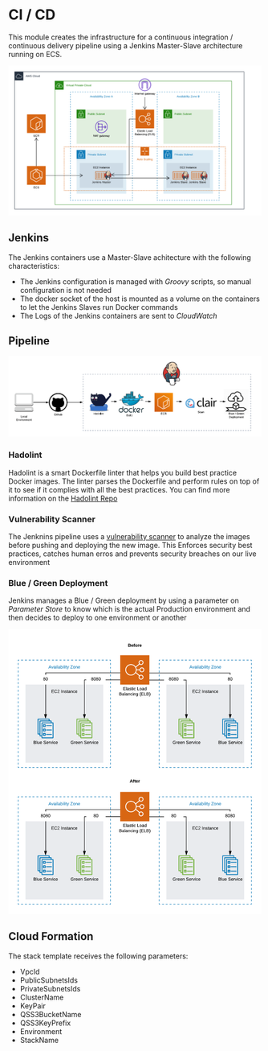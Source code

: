 # CI / CD

This module creates the infrastructure for a continuous integration / continuous delivery pipeline using a Jenkins Master-Slave architecture running on ECS.

![Jenkins Infrastructure](../images/Jenkins.png)

## Jenkins
The Jenkins containers use a Master-Slave achitecture with the following characteristics:
- The Jenkins configuration is managed with *Groovy* scripts, so manual configuration is not needed
- The docker socket of the host is mounted as a volume on the containers to let the Jenkins Slaves run Docker commands
- The Logs of the Jenkins containers are sent to *CloudWatch*

## Pipeline

![Pipeline](../images/Pipeline.png)

### Hadolint

Hadolint is a smart Dockerfile linter that helps you build best practice Docker images. The linter parses the Dockerfile and perform rules on top of it to see if it complies with all the best practices.
You can find more information on the [Hadolint Repo](https://github.com/hadolint/hadolint)

### Vulnerability Scanner

The Jenknins pipeline uses a [vulnerability scanner](../coreos-clair/ReadMe.md) to analyze the images before pushing and deploying the new image. This Enforces security best practices, catches human erros and prevents security breaches on our live environment

### Blue / Green Deployment

Jenkins manages a Blue / Green deployment by using a parameter on *Parameter Store* to know which is the actual Production environment and then decides to deploy to one environment or another

![Blue Green](../images/BlueGreen.png)

## Cloud Formation

The stack template receives the following parameters:

- VpcId
- PublicSubnetsIds
- PrivateSubnetsIds
- ClusterName
- KeyPair
- QSS3BucketName
- QSS3KeyPrefix
- Environment
- StackName
